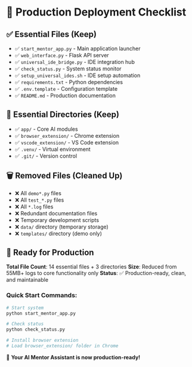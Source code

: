 # 🎯 Production Deployment Checklist

## ✅ **Essential Files (Keep)**
- ✅ `start_mentor_app.py` - Main application launcher
- ✅ `web_interface.py` - Flask API server  
- ✅ `universal_ide_bridge.py` - IDE integration hub
- ✅ `check_status.py` - System status monitor
- ✅ `setup_universal_ides.sh` - IDE setup automation
- ✅ `requirements.txt` - Python dependencies
- ✅ `.env.template` - Configuration template
- ✅ `README.md` - Production documentation

## 📁 **Essential Directories (Keep)**
- ✅ `app/` - Core AI modules
- ✅ `browser_extension/` - Chrome extension
- ✅ `vscode_extension/` - VS Code extension
- ✅ `.venv/` - Virtual environment
- ✅ `.git/` - Version control

## 🗑️ **Removed Files (Cleaned Up)**
- ❌ All `demo*.py` files
- ❌ All `test_*.py` files  
- ❌ All `*.log` files
- ❌ Redundant documentation files
- ❌ Temporary development scripts
- ❌ `data/` directory (temporary storage)
- ❌ `templates/` directory (demo only)

## 🚀 **Ready for Production**

**Total File Count**: 14 essential files + 3 directories
**Size**: Reduced from 55MB+ logs to core functionality only
**Status**: ✅ Production-ready, clean, and maintainable

### Quick Start Commands:
```bash
# Start system
python start_mentor_app.py

# Check status  
python check_status.py

# Install browser extension
# Load browser_extension/ folder in Chrome
```

🎉 **Your AI Mentor Assistant is now production-ready!**
